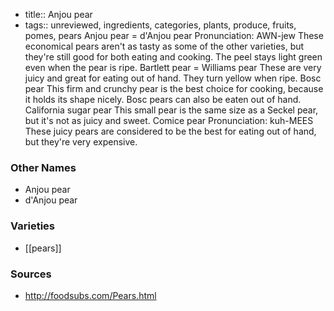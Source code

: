 - title:: Anjou pear
- tags:: unreviewed, ingredients, categories, plants, produce, fruits, pomes, pears
Anjou pear = d'Anjou pear Pronunciation: AWN-jew These economical pears aren't as tasty as some of the other varieties, but they're still good for both eating and cooking. The peel stays light green even when the pear is ripe. Bartlett pear = Williams pear These are very juicy and great for eating out of hand. They turn yellow when ripe. Bosc pear This firm and crunchy pear is the best choice for cooking, because it holds its shape nicely. Bosc pears can also be eaten out of hand. California sugar pear This small pear is the same size as a Seckel pear, but it's not as juicy and sweet. Comice pear Pronunciation: kuh-MEES These juicy pears are considered to be the best for eating out of hand, but they're very expensive.

### Other Names

* Anjou pear
* d'Anjou pear

### Varieties

* [[pears]]

### Sources
* http://foodsubs.com/Pears.html
